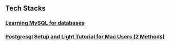 ## Tech Stacks

### [Learning MySQL for databases](./Tech_Stacks/Learning_MySQL.md)

### [Postgresql Setup and Light Tutorial for Mac Users (2 Methods)](./Tech_Stacks/Postgresql_Setup_and_Tutorial_Mac.md)
